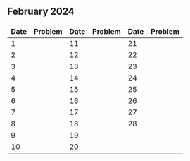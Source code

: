 ## February 2024

| Date | Problem | Date | Problem | Date | Problem |
| ---- | ------- | ---- | ------- | ---- | ------- |
| 1    |         | 11   |         | 21   |         |
| 2    |         | 12   |         | 22   |         |
| 3    |         | 13   |         | 23   |         |
| 4    |         | 14   |         | 24   |         |
| 5    |         | 15   |         | 25   |         |
| 6    |         | 16   |         | 26   |         |
| 7    |         | 17   |         | 27   |         |
| 8    |         | 18   |         | 28   |         |
| 9    |         | 19   |         |      |         |
| 10   |         | 20   |         |      |         |
